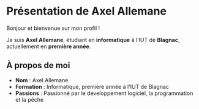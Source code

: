# Présentation de Axel Allemane

Bonjour et bienvenue sur mon profil !

Je suis **Axel Allemane**, étudiant en **informatique** à l'IUT de **Blagnac**, actuellement en **première année**.

## À propos de moi

- **Nom** : Axel Allemane
- **Formation** : Informatique, première année à l'IUT de Blagnac
- **Passions** : Passionné par le développement logiciel, la programmation et la pêche